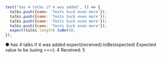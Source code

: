 ```javascript
test('has 4 talks if 4 was added', () => {
  talks.push({name: 'Tests Suck even more'});
  talks.push({name: 'Tests Suck even more'});
  talks.push({name: 'Tests Suck even more'});
  talks.push({name: 'Tests Suck even more'});
  expect(talks.length).toBe(4);
});
```
● has 4 talks if 4 was added
    expect(received).toBe(expected)
    Expected value to be (using ===):
      4
    Received:
      5
